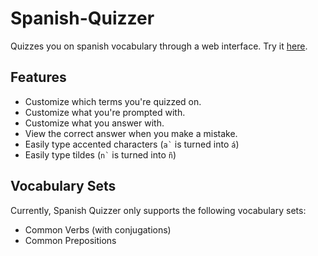# Spanish-Quizzer
Quizzes you on spanish vocabulary through a web interface.
Try it [here](https://sites.google.com/view/Spanish-Quizzer).

## Features
- Customize which terms you're quizzed on.
- Customize what you're prompted with.
- Customize what you answer with.
- View the correct answer when you make a mistake.
- Easily type accented characters (``` a` ``` is turned into ```á```)
- Easily type tildes (``` n` ``` is turned into ```ñ```)

## Vocabulary Sets
Currently, Spanish Quizzer only supports the following vocabulary sets:
- Common Verbs (with conjugations)
- Common Prepositions